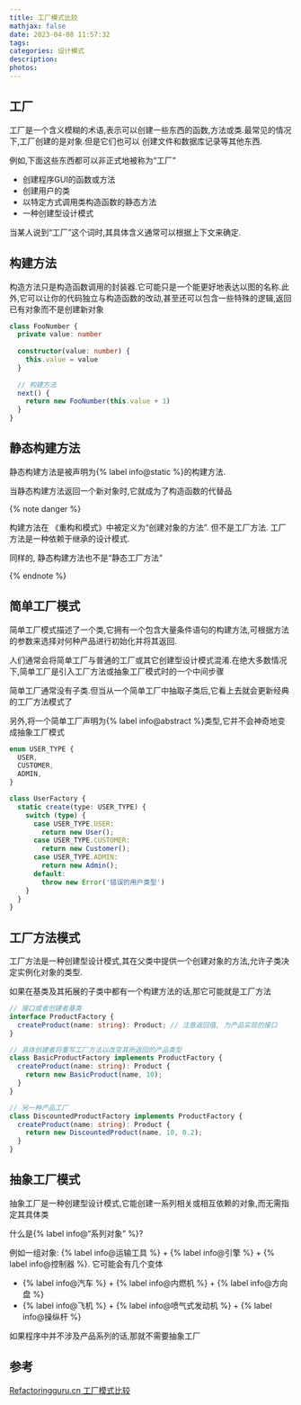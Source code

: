 ```yaml
---
title: 工厂模式比较
mathjax: false
date: 2023-04-08 11:57:32
tags: 
categories: 设计模式
description:
photos:
---
```


## 工厂

工厂是一个含义模糊的术语,表示可以创建一些东西的函数,方法或类.最常见的情况下,工厂创建的是对象.但是它们也可以 创建文件和数据库记录等其他东西.

例如,下面这些东西都可以非正式地被称为“工厂”

- 创建程序GUI的函数或方法
- 创建用户的类
- 以特定方式调用类构造函数的静态方法
- 一种创建型设计模式

当某人说到“工厂”这个词时,其具体含义通常可以根据上下文来确定.

<!--more-->

## 构建方法

构造方法只是构造函数调用的封装器.它可能只是一个能更好地表达以图的名称.此外,它可以让你的代码独立与构造函数的改动,甚至还可以包含一些特殊的逻辑,返回已有对象而不是创建新对象

```typescript
class FooNumber {
  private value: number
  
  constructor(value: number) {
    this.value = value
  }
  
  // 构建方法
  next() {
    return new FooNumber(this.value + 1)
  }
}
```

## 静态构建方法

静态构建方法是被声明为{% label info@static %}的构建方法.

当静态构建方法返回一个新对象时,它就成为了构造函数的代替品

{% note danger %}

构建方法在 《重构和模式》中被定义为“创建对象的方法”. 但不是工厂方法. 工厂方法是一种依赖于继承的设计模式.

同样的, 静态构建方法也不是“静态工厂方法”

{% endnote %}

## 简单工厂模式

简单工厂模式描述了一个类,它拥有一个包含大量条件语句的构建方法,可根据方法的参数来选择对何种产品进行初始化并将其返回.

人们通常会将简单工厂与普通的工厂或其它创建型设计模式混淆.在绝大多数情况下,简单工厂是引入工厂方法或抽象工厂模式时的一个中间步骤

简单工厂通常没有子类.但当从一个简单工厂中抽取子类后,它看上去就会更新经典的工厂方法模式了

另外,将一个简单工厂声明为{% label info@abstract %}类型,它并不会神奇地变成抽象工厂模式

```ts
enum USER_TYPE {
  USER,
  CUSTOMER,
  ADMIN,
}

class UserFactory {
  static create(type: USER_TYPE) {
    switch (type) {
      case USER_TYPE.USER:
        return new User();
      case USER_TYPE.CUSTOMER:
        return new Customer();
      case USER_TYPE.ADMIN:
        return new Admin();
      default:
        throw new Error('错误的用户类型')
    }
  }
}
```

## 工厂方法模式

工厂方法是一种创建型设计模式,其在父类中提供一个创建对象的方法,允许子类决定实例化对象的类型.

如果在基类及其拓展的子类中都有一个构建方法的话,那它可能就是工厂方法

```ts
// 接口或者创建者基类
interface ProductFactory {
  createProduct(name: string): Product; // 注意返回值, 为产品实现的接口
}

// 具体创建者将重写工厂方法以改变其所返回的产品类型
class BasicProductFactory implements ProductFactory {
  createProduct(name: string): Product {
    return new BasicProduct(name, 10);
  }
}

// 另一种产品工厂
class DiscountedProductFactory implements ProductFactory {
  createProduct(name: string): Product {
    return new DiscountedProduct(name, 10, 0.2);
  }
}
```

## 抽象工厂模式

抽象工厂是一种创建型设计模式,它能创建一系列相关或相互依赖的对象,而无需指定其具体类

什么是{% label info@“系列对象” %}? 

例如一组对象: {% label info@运输工具 %} + {% label info@引擎 %} + {% label info@控制器 %}. 它可能会有几个变体

-  {% label info@汽车 %} + {% label info@内燃机 %} + {% label info@方向盘 %}
-  {% label info@飞机 %} + {% label info@喷气式发动机 %} + {% label info@操纵杆 %}

如果程序中并不涉及产品系列的话,那就不需要抽象工厂

## 参考

[Refactoringguru.cn 工厂模式比较](https://refactoringguru.cn/design-patterns/factory-comparison)
